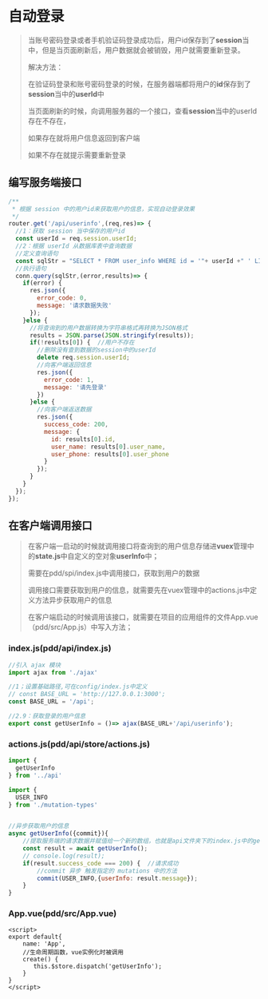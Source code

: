 # 自动登录

> 当账号密码登录或者手机验证码登录成功后，用户id保存到了**session**当中，但是当页面刷新后，用户数据就会被销毁，用户就需要重新登录。
>
> 解决方法：
>
> 在验证码登录和账号密码登录的时候，在服务器端都将用户的**id**保存到了**session**当中的**userId**中
>
> 当页面刷新的时候，向调用服务器的一个接口，查看**session**当中的userId存在不存在，
>
> 如果存在就将用户信息返回到客户端
>
> 如果不存在就提示需要重新登录

## 编写服务端接口

```javascript
/**
 * 根据 session 中的用户id来获取用户的信息，实现自动登录效果
 */
router.get('/api/userinfo',(req,res)=> {
  //1：获取 session 当中保存的用户id
  const userId = req.session.userId;
  //2：根据 userId 从数据库表中查询数据
  //定义查询语句
  const sqlStr = "SELECT * FROM user_info WHERE id = '"+ userId +" ' LIMIT 1";
  //执行语句
  conn.query(sqlStr,(error,results)=> {
    if(error) {
      res.json({
        error_code: 0,
        message: '请求数据失败'
      });
    }else {
      //将查询到的用户数据转换为字符串格式再转换为JSON格式
      results = JSON.parse(JSON.stringify(results));
      if(!results[0]) {  //用户不存在
        //删除没有查到数据的session中的userId
        delete req.session.userId;
        //向客户端返回信息
        res.json({
          error_code: 1,
          message: '请先登录'
        })
      }else {
        //向客户端返送数据
        res.json({
          success_code: 200,
          message: {
            id: results[0].id,
            user_name: results[0].user_name,
            user_phone: results[0].user_phone
          }
        });
      }
    }
  });
});
```

## 在客户端调用接口

> 在客户端一启动的时候就调用接口将查询到的用户信息存储进**vuex**管理中的**state.js**中自定义的空对象**userInfo**中；
>
> 需要在pdd/spi/index.js中调用接口，获取到用户的数据
>
> 调用接口需要获取到用户的信息，就需要先在vuex管理中的actions.js中定义方法异步获取用户的信息
>
> 在客户端启动的时候调用该接口，就需要在项目的应用组件的文件App.vue（pdd/src/App.js）中写入方法；



### index.js(pdd/api/index.js)

```javascript
//引入 ajax 模块
import ajax from './ajax'

//1；设置基础路径,可在config/index.js中定义
// const BASE_URL = 'http://127.0.0.1:3000';
const BASE_URL = '/api';

//2.9：获取登录的用户信息
export const getUserInfo = ()=> ajax(BASE_URL+'/api/userinfo');
```

### actions.js(pdd/api/store/actions.js)

```javascript
import {
  getUserInfo
} from '../api'

import {
  USER_INFO
} from './mutation-types'


//异步获取用户的信息
async getUserInfo({commit}){
    //提取服务端的请求数据并赋值给一个新的数组，也就是api文件夹下的index.js中的getUserInfo函数所获取到的数据
    const result = await getUserInfo();
    // console.log(result);
    if(result.success_code === 200) {  //请求成功
        //commit 异步 触发指定的 mutations 中的方法
        commit(USER_INFO,{userInfo: result.message});
    }
}
```

### App.vue(pdd/src/App.vue)

```vue
<script>
export default{
    name: 'App',
    //生命周期函数，vue实例化时被调用
    create() {
       this.$store.dispatch('getUserInfo'); 
    }
}
</script>
```

